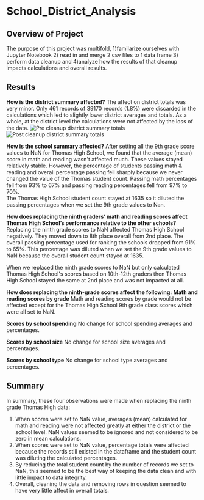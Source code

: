 # School_District_Analysis

## Overview of Project
The purpose of this project was multifold, 1)familarize ourselves with Jupyter Notebook 2) read in and merge 2 csv files to 1 data frame 3) perform data cleanup
and 4)analyze how the results of that cleanup impacts calculations and overall results.


## Results
**How is the district summary affected?**
The affect on district totals was very minor.  Only 461 records of 39170 records (1.8%) were discarded in the calculations which led to slightly lower district averages
and totals.  As a whole, at the district level the calculations were not affected by the loss of the data.
![Pre cleanup district summary totals](Images/Image1)
![Post cleanup district summary totals](Images/Image2)

**How is the school summary affected?**
After setting all the 9th grade score values to NaN for Thomas High School, we found that the average (mean) score in math and reading wasn't affected much.
These values stayed relatively stable.  However, the percentage of students passing math & reading and overall percentage passing fell sharply because we 
never changed the value of the Thomas student count.  Passing math percentages fell from 93% to 67% and passing reading percentages fell from 97% to 70%.  
The Thomas High School student count stayed at 1635 so it diluted the passing percentages when we set the 9th grade values to Nan.

**How does replacing the ninth graders’ math and reading scores affect Thomas High School’s performance relative to the other schools?**
Replacing the ninth grade scores to NaN affected Thomas High School negatively.  They moved down to 8th place overall from 2nd place.  The overall passing percentage used for 
ranking the schools dropped from 91% to 65%.  This percentage was diluted when we set the 9th grade values to NaN because the overall student count stayed at 1635.

When we replaced the ninth grade scores to NaN but only calculated Thomas High School's scores based on 10th-12th graders then Thomas High School stayed
the same at 2nd place and was not impacted at all.

**How does replacing the ninth-grade scores affect the following:**
**Math and reading scores by grade**
Math and reading scores by grade would not be affected except for the Thomas High School 9th grade class scores which were all set to NaN.

**Scores by school spending**
No change for school spending averages and percentages.

**Scores by school size**
No change for school size averages and percentages.

**Scores by school type**
No change for school type averages and percentages.


## Summary
In summary, these four observations were made when replacing the ninth grade Thomas High data:

1.  When scores were set to NaN value, averages (mean) calculated for math and reading were not affected greatly at either the district or the school level.
NaN values seemed to be ignored and not considered to be zero in mean calculations.
2.  When scores were set to NaN value, percentage totals were affected because the records still existed in the dataframe and the student count was diluting the 
calculated percentages.
3.  By reducing the total student count by the number of records we set to NaN, this seemed to be the best way of keeping the data clean and with little impact
to data integrity.
4.  Overall, cleaning the data and removing rows in question seemed to have very little affect in overall totals.
